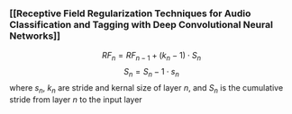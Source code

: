 ### [[Receptive Field Regularization Techniques for Audio Classification and Tagging with Deep Convolutional Neural Networks]]

$$RF_n = RF_{n-1} + (k_n -1) \cdot S_n$$
$$S_n = S_n-1 \cdot s_n$$
where $s_n$, $k_n$ are stride and kernal size of layer $n$, and $S_n$ is the cumulative stride from layer $n$ to the input layer
